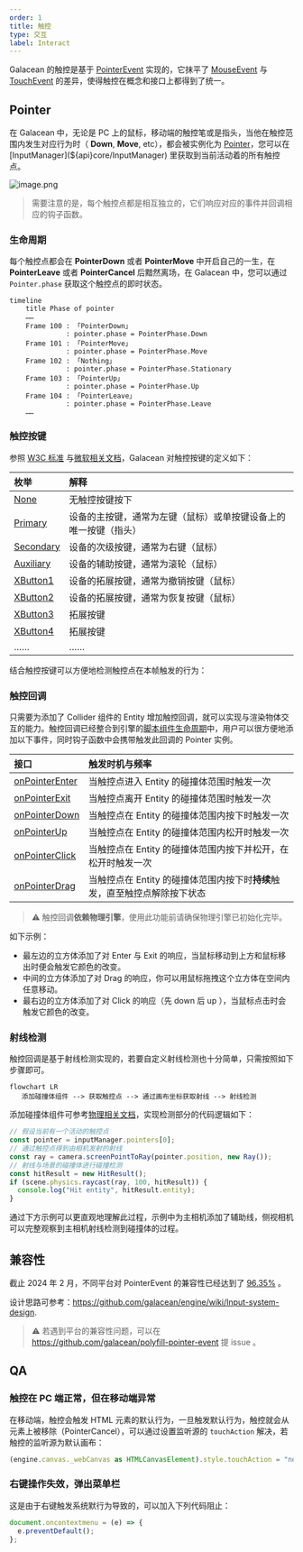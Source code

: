 ```yaml
---
order: 1
title: 触控
type: 交互
label: Interact
---
```


Galacean 的触控是基于 [PointerEvent](https://www.w3.org/TR/pointerevents3/) 实现的，它抹平了 [MouseEvent](https://developer.mozilla.org/zh-CN/docs/Web/API/MouseEvent) 与 [TouchEvent](https://developer.mozilla.org/zh-CN/docs/Web/API/TouchEvent) 的差异，使得触控在概念和接口上都得到了统一。

## Pointer

在 Galacean 中，无论是 PC 上的鼠标，移动端的触控笔或是指头，当他在触控范围内发生对应行为时（ **Down**, **Move**, etc），都会被实例化为 [Pointer](${api}core/Pointer)，您可以在 [InputManager](${api}core/InputManager) 里获取到当前活动着的所有触控点。

<img src="https://mdn.alipayobjects.com/huamei_yo47yq/afts/img/A*k6_aRKNVxGkAAAAAAAAAAAAADhuCAQ/original" alt="image.png"  />

> 需要注意的是，每个触控点都是相互独立的，它们响应对应的事件并回调相应的钩子函数。

### 生命周期

每个触控点都会在 **PointerDown** 或者 **PointerMove** 中开启自己的一生，在 **PointerLeave** 或者 **PointerCancel** 后黯然离场，在 Galacean 中，您可以通过 `Pointer.phase` 获取这个触控点的即时状态。

```mermaid
timeline
    title Phase of pointer
    ……
    Frame 100 : 「PointerDown」
              : pointer.phase = PointerPhase.Down
    Frame 101 : 「PointerMove」
              : pointer.phase = PointerPhase.Move
    Frame 102 : 「Nothing」
              : pointer.phase = PointerPhase.Stationary
    Frame 103 : 「PointerUp」
              : pointer.phase = PointerPhase.Up
    Frame 104 : 「PointerLeave」
              : pointer.phase = PointerPhase.Leave
    ……
```

<playground src="input-log.ts"></playground>

### 触控按键

参照 [W3C 标准](https://www.w3.org/TR/uievents/#dom-mouseevent-button) 与[微软相关文档](https://learn.microsoft.com/en-us/dotnet/api/system.windows.input.mousebutton?view=windowsdesktop-6.0)，Galacean 对触控按键的定义如下：

| 枚举                                            | 解释                                                             |
| :---------------------------------------------- | :--------------------------------------------------------------- |
| [None](${api}core/PointerButton#None)           | 无触控按键按下                                                   |
| [Primary](${api}core/PointerButton#Primary)     | 设备的主按键，通常为左键（鼠标）或单按键设备上的唯一按键（指头） |
| [Secondary](${api}core/PointerButton#Secondary) | 设备的次级按键，通常为右键（鼠标）                               |
| [Auxiliary](${api}core/PointerButton#Auxiliary) | 设备的辅助按键，通常为滚轮（鼠标）                               |
| [XButton1](${api}core/PointerButton#XButton1)   | 设备的拓展按键，通常为撤销按键（鼠标）                           |
| [XButton2](${api}core/PointerButton#XButton2)   | 设备的拓展按键，通常为恢复按键（鼠标）                           |
| [XButton3](${api}core/PointerButton#XButton3)   | 拓展按键                                                         |
| [XButton4](${api}core/PointerButton#XButton4)   | 拓展按键                                                         |
| ……                                              | ……                                                               |

结合触控按键可以方便地检测触控点在本帧触发的行为：

<playground src="input-pointerButton.ts"></playground>

### 触控回调

只需要为添加了 Collider 组件的 Entity 增加触控回调，就可以实现与渲染物体交互的能力。触控回调已经整合到引擎的[脚本组件生命周期](${docs}script#组件生命周期函数)中，用户可以很方便地添加以下事件，同时钩子函数中会携带触发此回调的 Pointer 实例。

| 接口                                               | 触发时机与频率                                                             |
| :------------------------------------------------- | :------------------------------------------------------------------------- |
| [onPointerEnter](${api}core/Script#onPointerEnter) | 当触控点进入 Entity 的碰撞体范围时触发一次                                 |
| [onPointerExit](${api}core/Script#onPointerExit)   | 当触控点离开 Entity 的碰撞体范围时触发一次                                 |
| [onPointerDown](${api}core/Script#onPointerDown)   | 当触控点在 Entity 的碰撞体范围内按下时触发一次                             |
| [onPointerUp](${api}core/Script#onPointerUp)       | 当触控点在 Entity 的碰撞体范围内松开时触发一次                             |
| [onPointerClick](${api}core/Script#onPointerClick) | 当触控点在 Entity 的碰撞体范围内按下并松开，在松开时触发一次               |
| [onPointerDrag](${api}core/Script#onPointerDrag)   | 当触控点在 Entity 的碰撞体范围内按下时**持续**触发，直至触控点解除按下状态 |

> ⚠️ 触控回调**依赖物理引擎**，使用此功能前请确保物理引擎已初始化完毕。

如下示例：

- 最左边的立方体添加了对 Enter 与 Exit 的响应，当鼠标移动到上方和鼠标移出时便会触发它颜色的改变。
- 中间的立方体添加了对 Drag 的响应，你可以用鼠标拖拽这个立方体在空间内任意移动。
- 最右边的立方体添加了对 Click 的响应（先 down 后 up ），当鼠标点击时会触发它颜色的改变。

<playground src="input-pointer.ts"></playground>

### 射线检测

触控回调是基于射线检测实现的，若要自定义射线检测也十分简单，只需按照如下步骤即可。

```mermaid
flowchart LR
   添加碰撞体组件 --> 获取触控点 --> 通过画布坐标获取射线 --> 射线检测
```

添加碰撞体组件可参考[物理相关文档](${docs}physics-collider)，实现检测部分的代码逻辑如下：

```typescript
// 假设当前有一个活动的触控点
const pointer = inputManager.pointers[0];
// 通过触控点得到由相机发射的射线
const ray = camera.screenPointToRay(pointer.position, new Ray());
// 射线与场景的碰撞体进行碰撞检测
const hitResult = new HitResult();
if (scene.physics.raycast(ray, 100, hitResult)) {
  console.log("Hit entity", hitResult.entity);
}
```

通过下方示例可以更直观地理解此过程，示例中为主相机添加了辅助线，侧视相机可以完整观察到主相机射线检测到碰撞体的过程。

<playground src="input-pointerRaycast.ts"></playground>

## 兼容性

截止 2024 年 2 月，不同平台对 PointerEvent 的兼容性已经达到了 [96.35%](https://caniuse.com/?search=PointerEvent) 。

设计思路可参考：https://github.com/galacean/engine/wiki/Input-system-design.

> ⚠️ 若遇到平台的兼容性问题，可以在 https://github.com/galacean/polyfill-pointer-event 提 issue 。

## QA

### 触控在 PC 端正常，但在移动端异常

在移动端，触控会触发 HTML 元素的默认行为，一旦触发默认行为，触控就会从元素上被移除（PointerCancel），可以通过设置监听源的 `touchAction` 解决，若触控的监听源为默认画布：

```typescript
(engine.canvas._webCanvas as HTMLCanvasElement).style.touchAction = "none";
```

### 右键操作失效，弹出菜单栏

这是由于右键触发系统默行为导致的，可以加入下列代码阻止：

```typescript
document.oncontextmenu = (e) => {
  e.preventDefault();
};
```
